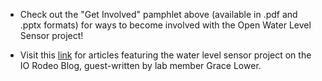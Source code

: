 - Check out the "Get Involved" pamphlet above (available in .pdf and .pptx formats) for ways to become involved with the Open Water Level Sensor project!

- Visit this [link](https://blog.iorodeo.com/author/grace/) for articles featuring the water level sensor project on the IO Rodeo Blog, guest-written by lab member Grace Lower.